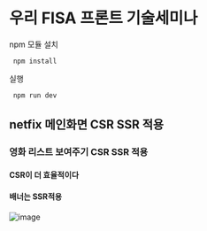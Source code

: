 # 우리 FISA  프론트 기술세미나

npm 모듈 설치


     npm install
     
실행
   
     
     npm run dev




##  netfix 메인화면 CSR SSR 적용


### 영화 리스트 보여주기 CSR SSR 적용
#### CSR이 더 효율적이다

#### 배너는 SSR적용
![image](https://github.com/user-attachments/assets/d1a08b72-7b84-490c-8049-111b463a9d73)



